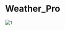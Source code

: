# Weather_Pro

![1](https://user-images.githubusercontent.com/79131390/235432105-e9712519-f01c-4d1b-ac35-55349a239cf8.png)
